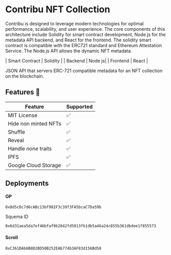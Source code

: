 # Contribu NFT Collection

Contribu is designed to leverage modern technologies for optimal performance, scalability, and user experience. The core components of this architecture include Solidity for smart contract development, Node.js for the metadata API backend, and React for the frontend. The solidity smart contract is compatible with the ERC721 standard and Ethereum Attestation Service. The Node.js API allows the dynamic NFT metadata.

| Smart Contract | Solidity |
| Backend | Node js|
| Frontend | React |

JSON API that servers ERC-721 compatible metadata for an NFT collection on the blockchain.

## Features 👀

| Feature              | Supported |
| -------------------- | --------- |
| MIT License          | ✅        |
| Hide non minted NFTs | ✅        |
| Shuffle              | ✅        |
| Reveal               | ✅        |
| Handle _none_ traits | ✅        |
| IPFS                 | ✅        |
| Google Cloud Storage | ✅        |

## Deployments

#### OP

```
0x8d5cDc7d6cABc13bf982F3c39f3FA5bcaC7Da59b
```

Squema ID

```
0x6d31aea5da7ef46bfaf9b2842fd5013fb1db5a46a24c855b361dbdee1f855573
```

#### Scroll

```
0xC361DAb6B8D2BD50B252EAb774b3AF83d156Bd50
```
